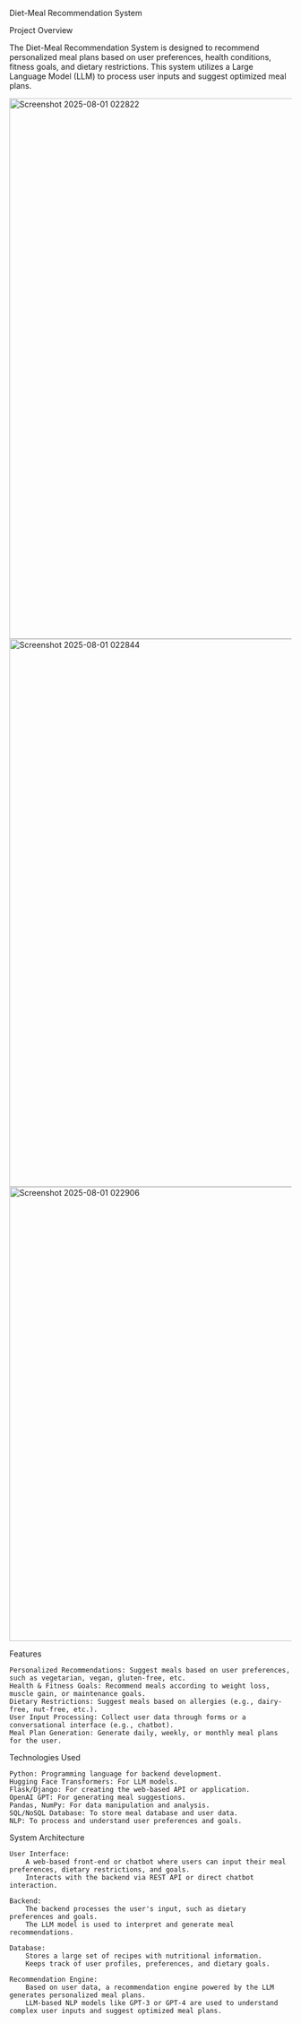 Diet-Meal Recommendation System

Project Overview


The Diet-Meal Recommendation System is designed to recommend personalized meal plans based on user preferences, health conditions, fitness goals, and dietary restrictions. This system utilizes a Large Language Model (LLM) to process user inputs and suggest optimized meal plans.

<img width="1912" height="965" alt="Screenshot 2025-08-01 022822" src="https://github.com/user-attachments/assets/a1bc1a55-3030-4416-9e99-f8628afc49e6" />
<img width="1919" height="978" alt="Screenshot 2025-08-01 022844" src="https://github.com/user-attachments/assets/f3cc7a94-4767-4fe8-b840-9b7f33790616" />
<img width="1919" height="811" alt="Screenshot 2025-08-01 022906" src="https://github.com/user-attachments/assets/1e48fbbc-b518-4d24-847f-d9330acbda11" />


Features

    Personalized Recommendations: Suggest meals based on user preferences, such as vegetarian, vegan, gluten-free, etc.
    Health & Fitness Goals: Recommend meals according to weight loss, muscle gain, or maintenance goals.
    Dietary Restrictions: Suggest meals based on allergies (e.g., dairy-free, nut-free, etc.).
    User Input Processing: Collect user data through forms or a conversational interface (e.g., chatbot).
    Meal Plan Generation: Generate daily, weekly, or monthly meal plans for the user.

Technologies Used

    Python: Programming language for backend development.
    Hugging Face Transformers: For LLM models.
    Flask/Django: For creating the web-based API or application.
    OpenAI GPT: For generating meal suggestions.
    Pandas, NumPy: For data manipulation and analysis.
    SQL/NoSQL Database: To store meal database and user data.
    NLP: To process and understand user preferences and goals.

System Architecture

    User Interface:
        A web-based front-end or chatbot where users can input their meal preferences, dietary restrictions, and goals.
        Interacts with the backend via REST API or direct chatbot interaction.

    Backend:
        The backend processes the user's input, such as dietary preferences and goals.
        The LLM model is used to interpret and generate meal recommendations.

    Database:
        Stores a large set of recipes with nutritional information.
        Keeps track of user profiles, preferences, and dietary goals.

    Recommendation Engine:
        Based on user data, a recommendation engine powered by the LLM generates personalized meal plans.
        LLM-based NLP models like GPT-3 or GPT-4 are used to understand complex user inputs and suggest optimized meal plans.
